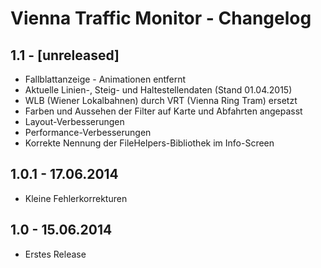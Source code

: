 # Vienna Traffic Monitor - Changelog

## 1.1 - [unreleased]

* Fallblattanzeige - Animationen entfernt
* Aktuelle Linien-, Steig- und Haltestellendaten (Stand 01.04.2015)
* WLB (Wiener Lokalbahnen) durch VRT (Vienna Ring Tram) ersetzt
* Farben und Aussehen der Filter auf Karte und Abfahrten angepasst
* Layout-Verbesserungen
* Performance-Verbesserungen
* Korrekte Nennung der FileHelpers-Bibliothek im Info-Screen


## 1.0.1 - 17.06.2014

* Kleine Fehlerkorrekturen


## 1.0 - 15.06.2014

* Erstes Release
